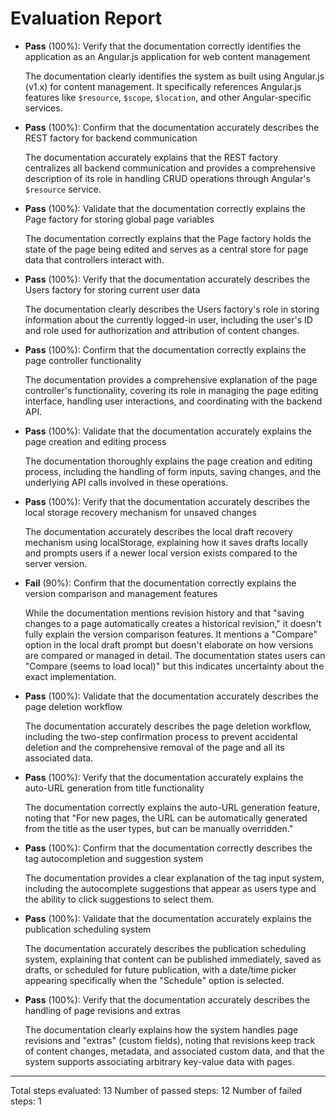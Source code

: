 # Evaluation Report

- **Pass** (100%): Verify that the documentation correctly identifies the application as an Angular.js application for web content management
  
  The documentation clearly identifies the system as built using Angular.js (v1.x) for content management. It specifically references Angular.js features like `$resource`, `$scope`, `$location`, and other Angular-specific services.

- **Pass** (100%): Confirm that the documentation accurately describes the REST factory for backend communication
  
  The documentation accurately explains that the REST factory centralizes all backend communication and provides a comprehensive description of its role in handling CRUD operations through Angular's `$resource` service.

- **Pass** (100%): Validate that the documentation correctly explains the Page factory for storing global page variables
  
  The documentation correctly explains that the Page factory holds the state of the page being edited and serves as a central store for page data that controllers interact with.

- **Pass** (100%): Verify that the documentation accurately describes the Users factory for storing current user data
  
  The documentation clearly describes the Users factory's role in storing information about the currently logged-in user, including the user's ID and role used for authorization and attribution of content changes.

- **Pass** (100%): Confirm that the documentation correctly explains the page controller functionality
  
  The documentation provides a comprehensive explanation of the page controller's functionality, covering its role in managing the page editing interface, handling user interactions, and coordinating with the backend API.

- **Pass** (100%): Validate that the documentation accurately explains the page creation and editing process
  
  The documentation thoroughly explains the page creation and editing process, including the handling of form inputs, saving changes, and the underlying API calls involved in these operations.

- **Pass** (100%): Verify that the documentation accurately describes the local storage recovery mechanism for unsaved changes
  
  The documentation accurately describes the local draft recovery mechanism using localStorage, explaining how it saves drafts locally and prompts users if a newer local version exists compared to the server version.

- **Fail** (90%): Confirm that the documentation correctly explains the version comparison and management features
  
  While the documentation mentions revision history and that "saving changes to a page automatically creates a historical revision," it doesn't fully explain the version comparison features. It mentions a "Compare" option in the local draft prompt but doesn't elaborate on how versions are compared or managed in detail. The documentation states users can "Compare (seems to load local)" but this indicates uncertainty about the exact implementation.

- **Pass** (100%): Validate that the documentation accurately describes the page deletion workflow
  
  The documentation accurately describes the page deletion workflow, including the two-step confirmation process to prevent accidental deletion and the comprehensive removal of the page and all its associated data.

- **Pass** (100%): Verify that the documentation accurately explains the auto-URL generation from title functionality
  
  The documentation correctly explains the auto-URL generation feature, noting that "For new pages, the URL can be automatically generated from the title as the user types, but can be manually overridden."

- **Pass** (100%): Confirm that the documentation correctly describes the tag autocompletion and suggestion system
  
  The documentation provides a clear explanation of the tag input system, including the autocomplete suggestions that appear as users type and the ability to click suggestions to select them.

- **Pass** (100%): Validate that the documentation accurately explains the publication scheduling system
  
  The documentation accurately describes the publication scheduling system, explaining that content can be published immediately, saved as drafts, or scheduled for future publication, with a date/time picker appearing specifically when the "Schedule" option is selected.

- **Pass** (100%): Verify that the documentation accurately describes the handling of page revisions and extras
  
  The documentation clearly explains how the system handles page revisions and "extras" (custom fields), noting that revisions keep track of content changes, metadata, and associated custom data, and that the system supports associating arbitrary key-value data with pages.

---

Total steps evaluated: 13
Number of passed steps: 12
Number of failed steps: 1